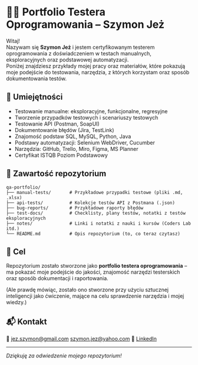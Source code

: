 # 👨‍💻 Portfolio Testera Oprogramowania – Szymon Jeż

Witaj!  
Nazywam się **Szymon Jeż** i jestem certyfikowanym testerem oprogramowania z doświadczeniem w testach manualnych, eksploracyjnych oraz podstawowej automatyzacji.  
Poniżej znajdziesz przykłady mojej pracy oraz materiałów, które pokazują moje podejście do testowania, narzędzia, z których korzystam oraz sposób dokumentowania testów.

## 🔧 Umiejętności

- Testowanie manualne: eksploracyjne, funkcjonalne, regresyjne
- Tworzenie przypadków testowych i scenariuszy testowych
- Testowanie API (Postman, SoapUI)
- Dokumentowanie błędów (Jira, TestLink)
- Znajomość podstaw SQL, MySQL, Python, Java
- Podstawy automatyzacji: Selenium WebDriver, Cucumber
- Narzędzia: GitHub, Trello, Miro, Figma, MS Planner
- Certyfikat ISTQB Poziom Podstawowy

## 📁 Zawartość repozytorium

```
qa-portfolio/
├── manual-tests/       # Przykładowe przypadki testowe (pliki .md, .xlsx)
├── api-tests/          # Kolekcje testów API z Postmana (.json)
├── bug-reports/        # Przykładowe raporty błędów
├── test-docs/          # Checklisty, plany testów, notatki z testów eksploracyjnych
├── notes/              # Linki i notatki z nauki i kursów (Coders Lab itd.)
└── README.md           # Opis repozytorium (to, co teraz czytasz)
```

## 🎯 Cel

Repozytorium zostało stworzone jako **portfolio testera oprogramowania** – ma pokazać moje podejście do jakości, znajomość narzędzi testerskich oraz sposób dokumentacji i raportowania.

(Ale prawdę mówiąc, zostało ono stworzone przy użyciu sztucznej inteligencji jako ćwiczenie, mające na celu sprawdzenie narzędzia i mojej wiedzy.)

## 📬 Kontakt

📧 jez.szymon@gmail.com  szymon.jez@yahoo.com
🔗 [LinkedIn](https://www.linkedin.com/in/simonjez)

---

*Dziękuję za odwiedzenie mojego repozytorium!*
